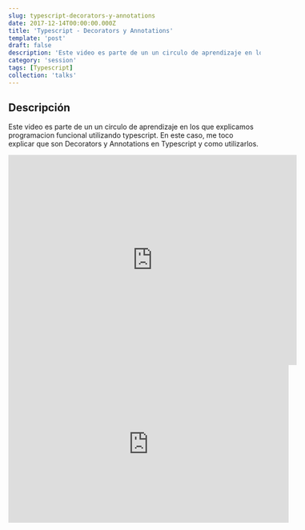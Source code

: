 ```yaml
---
slug: typescript-decorators-y-annotations
date: 2017-12-14T00:00:00.000Z
title: 'Typescript - Decorators y Annotations'
template: 'post'
draft: false
description: 'Este video es parte de un un circulo de aprendizaje en los que explicamos programacion funcional utilizando typescript. '
category: 'session'
tags: [Typescript]
collection: 'talks'
---
```


## Descripción

Este video es parte de un un circulo de aprendizaje en los que explicamos programacion funcional utilizando typescript.
En este caso, me toco explicar que son Decorators y Annotations en Typescript y como utilizarlos.

<iframe src="https://slides.com/teban3010/typescript-annotations/embed" width="576" height="420" scrolling="no" frameborder="0" webkitallowfullscreen mozallowfullscreen allowfullscreen></iframe>

<iframe width="560" height="315" src="https://www.youtube.com/embed/251TmCFY8iI" frameborder="0" allow="accelerometer; autoplay; encrypted-media; gyroscope; picture-in-picture" allowfullscreen></iframe>
